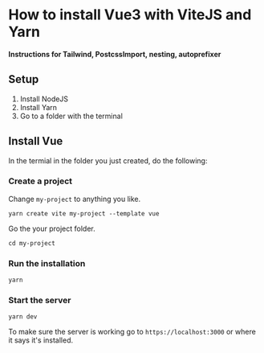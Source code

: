 # How to install Vue3 with ViteJS and Yarn

**Instructions for Tailwind, PostcssImport, nesting, autoprefixer**

## Setup

1. Install NodeJS
2. Install Yarn
3. Go to a folder with the terminal

## Install Vue

In the termial in the folder you just created, do the following:

### Create a project

Change `my-project` to anything you like.

```
yarn create vite my-project --template vue
```

Go the your project folder.

```
cd my-project
```

### Run the installation

```
yarn
```

### Start the server

```
yarn dev
```

To make sure the server is working go to `https://localhost:3000` or where it says it's installed.

